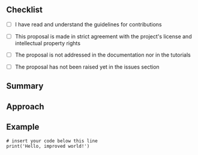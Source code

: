 ## Checklist

<!-- Please go through the checklist and check each item by placing an x between each set of square brackets. -->

- [ ] I have read and understand the guidelines for contributions

- [ ] This proposal is made in strict agreement with the project's license and intellectual property rights

- [ ] The proposal is not addressed in the documentation nor in the tutorials

- [ ] The proposal has not been raised yet in the issues section

## Summary

<!-- Summarize your proposal as concisely as possible. Which problem would it solve? Who would benefit? Why does it fit this project? -->

## Approach

<!-- Describe how your proposal could be be implemented. -->

## Example

<!-- Please describe the new functionality using code or pseudo-code. -->

```
# insert your code below this line
print('Hello, improved world!')
```
